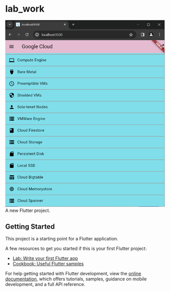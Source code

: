 # lab_work
!['pic"](https://github.com/IqbalMahbub/Flutter_Lab_Work/blob/Onscreen-Data-in-a-Flutter-Application/img/Screenshot%202024-05-18%20144628.png)
A new Flutter project.

## Getting Started

This project is a starting point for a Flutter application.

A few resources to get you started if this is your first Flutter project:

- [Lab: Write your first Flutter app](https://docs.flutter.dev/get-started/codelab)
- [Cookbook: Useful Flutter samples](https://docs.flutter.dev/cookbook)

For help getting started with Flutter development, view the
[online documentation](https://docs.flutter.dev/), which offers tutorials,
samples, guidance on mobile development, and a full API reference.

